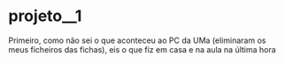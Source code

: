 # projeto__1
Primeiro, como não sei o que aconteceu ao PC da UMa (eliminaram os meus ficheiros das fichas), eis o que fiz em casa e na aula na última hora
